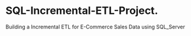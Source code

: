 # SQL-Incremental-ETL-Project.
Building a Incremental ETL for E-Commerce Sales Data using SQL_Server
